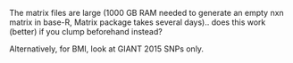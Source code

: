 The matrix files are large (1000 GB RAM needed to generate an empty nxn matrix in base-R, Matrix package takes several days).. does this work (better) if you clump beforehand instead?

Alternatively, for BMI, look at GIANT 2015 SNPs only.
